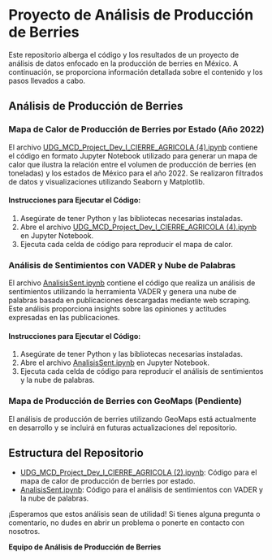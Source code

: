 # Proyecto de Análisis de Producción de Berries

Este repositorio alberga el código y los resultados de un proyecto de análisis de datos enfocado en la producción de berries en México. A continuación, se proporciona información detallada sobre el contenido y los pasos llevados a cabo.

## Análisis de Producción de Berries

### Mapa de Calor de Producción de Berries por Estado (Año 2022)

El archivo [UDG_MCD_Project_Dev_I_CIERRE_AGRICOLA (4).ipynb](UDG_MCD_Project_Dev_I_CIERRE_AGRICOLA%20(2).ipynb) contiene el código en formato Jupyter Notebook utilizado para generar un mapa de calor que ilustra la relación entre el volumen de producción de berries (en toneladas) y los estados de México para el año 2022. Se realizaron filtrados de datos y visualizaciones utilizando Seaborn y Matplotlib.

#### Instrucciones para Ejecutar el Código:

1. Asegúrate de tener Python y las bibliotecas necesarias instaladas.
2. Abre el archivo [UDG_MCD_Project_Dev_I_CIERRE_AGRICOLA (4).ipynb](UDG_MCD_Project_Dev_I_CIERRE_AGRICOLA%20(2).ipynb) en Jupyter Notebook.
3. Ejecuta cada celda de código para reproducir el mapa de calor.

### Análisis de Sentimientos con VADER y Nube de Palabras

El archivo [AnalisisSent.ipynb](AnalisisSent.ipynb) contiene el código que realiza un análisis de sentimientos utilizando la herramienta VADER y genera una nube de palabras basada en publicaciones descargadas mediante web scraping. Este análisis proporciona insights sobre las opiniones y actitudes expresadas en las publicaciones.

#### Instrucciones para Ejecutar el Código:

1. Asegúrate de tener Python y las bibliotecas necesarias instaladas.
2. Abre el archivo [AnalisisSent.ipynb](AnalisisSent.ipynb) en Jupyter Notebook.
3. Ejecuta cada celda de código para reproducir el análisis de sentimientos y la nube de palabras.

### Mapa de Producción de Berries con GeoMaps (Pendiente)

El análisis de producción de berries utilizando GeoMaps está actualmente en desarrollo y se incluirá en futuras actualizaciones del repositorio.

## Estructura del Repositorio

- [UDG_MCD_Project_Dev_I_CIERRE_AGRICOLA (2).ipynb](UDG_MCD_Project_Dev_I_CIERRE_AGRICOLA%20(4).ipynb): Código para el mapa de calor de producción de berries por estado.
- [AnalisisSent.ipynb](AnalisisSent.ipynb): Código para el análisis de sentimientos con VADER y la nube de palabras.

¡Esperamos que estos análisis sean de utilidad! Si tienes alguna pregunta o comentario, no dudes en abrir un problema o ponerte en contacto con nosotros.

**Equipo de Análisis de Producción de Berries**
